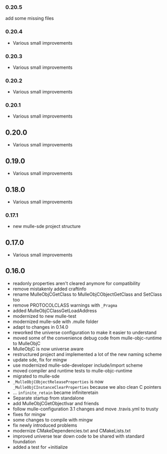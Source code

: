 ### 0.20.5


 add some missing files

### 0.20.4

* Various small improvements

### 0.20.3

* Various small improvements

### 0.20.2

* Various small improvements

### 0.20.1

* Various small improvements

## 0.20.0

* Various small improvements


## 0.19.0

* Various small improvements


## 0.18.0

* Various small improvements


### 0.17.1

* new mulle-sde project structure

## 0.17.0

* Various small improvements


## 0.16.0

* readonly properties aren't cleared anymore for compatibility
* remove mistakenly added craftinfo
* rename MulleObjCGetClass to MulleObjCObjectGetClass and SetClass too
* remove PROTOCOLCLASS warnings with `_Pragma`
* added MulleObjCClassGetLoadAddress
* modernized to new mulle-test
* modernized mulle-sde with .mulle folder
* adapt to changes in 0.14.0
* reworked the universe configuration to make it easier to understand
* moved some of the convenience debug code from mulle-objc-runtime to MulleObjC
* MulleObjC is now universe aware
* restructured project and implemented a lot of the new naming scheme
* update sde, fix for mingw
* use modernized mulle-sde-developer include/import scheme
* moved compiler and runtime tests to mulle-objc-runtime
* migrated to mulle-sde
* `_MulleObjCObjectReleaseProperties` is now `_MulleObjCInstanceClearProperties` because we also clean C pointers
* ... `infinite_retain` became infiniteretain
* Separate startup from standalone
* add MulleObjCGetObjectIvar and friends
* follow mulle-configuration 3.1 changes and move .travis.yml to trusty
* fixes for mingw
* some changes to compile with mingw
* fix newly introduced problems
* modernize CMakeDependencies.txt and CMakeLists.txt
* improved universe tear down code to be shared with standard foundation
* added a test for +initialize
